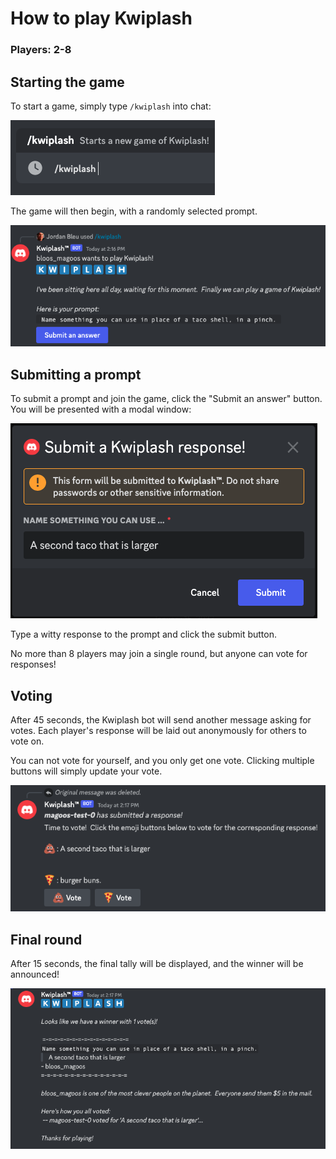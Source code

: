# How to play Kwiplash

### Players: 2-8

## Starting the game

To start a game, simply type `/kwiplash` into chat:

![Starting the game](./images/starting.png)

The game will then begin, with a randomly selected prompt.

![entering a prompt](./images/submit-prompt.png)

## Submitting a prompt

To submit a prompt and join the game, click the "Submit an answer" button.  You will be presented with a modal window:

![submit modal](./images/entering-prompt.png)

Type a witty response to the prompt and click the submit button.

No more than 8 players may join a single round, but anyone can vote for responses!

## Voting

After 45 seconds, the Kwiplash bot will send another message asking for votes.  Each player's response will be laid out anonymously for others to vote on.  

You can not vote for yourself, and you only get one vote.  Clicking multiple buttons will simply update your vote.  

![voting round](./images/voting.png)

## Final round

After 15 seconds, the final tally will be displayed, and the winner will be announced!

![winner screen](./images/results.png)